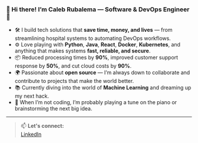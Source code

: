 ### 👋 Hi there! I’m **Caleb Rubalema** — Software & DevOps Engineer 🚀

- 🛠 I build tech solutions that **save time, money, and lives** — from streamlining hospital systems to automating DevOps workflows.
- ⚙️ Love playing with **Python**, **Java**, **React**, **Docker**, **Kubernetes**, and anything that makes systems **fast, reliable, and secure**.
- 📦 Reduced processing times by **90%**, improved customer support response by **50%**, and cut cloud costs by **90%**.
- 🌍 Passionate about **open source** — I’m always down to collaborate and contribute to projects that make the world better.
- 📚 Currently diving into the world of **Machine Learning** and dreaming up my next hack.
- 🎹 When I’m not coding, I’m probably playing a tune on the piano or brainstorming the next big idea.

---

> 📫 **Let's connect:**  
> [LinkedIn](https://www.linkedin.com/in/calebrubalema)
<!---
calebrub/calebrub is a ✨ special ✨ repository because its `README.md` (this file) appears on your GitHub profile.
You can click the Preview link to take a look at your changes.
--->
